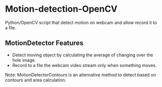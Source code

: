 Motion-detection-OpenCV
=======================

Python/OpenCV script that detect motion on webcam and allow record it to a file.


MotionDetector Features
-----------------------

* Detect moving object by calculating the average of changing over the hole image.
* Record to a file the webcam video stream only when something moves.

Note: MotionDetectorContours is an alternative method to detect based on contours and area calculation.